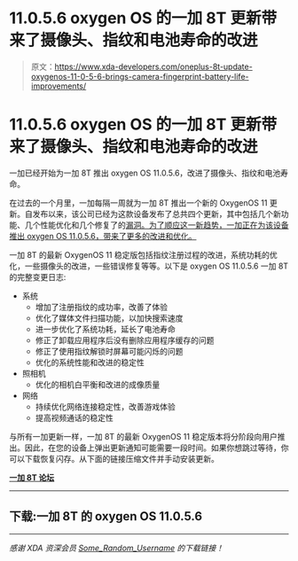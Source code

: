 # 11.0.5.6 oxygen OS 的一加 8T 更新带来了摄像头、指纹和电池寿命的改进

> 原文：<https://www.xda-developers.com/oneplus-8t-update-oxygenos-11-0-5-6-brings-camera-fingerprint-battery-life-improvements/>

# 11.0.5.6 oxygen OS 的一加 8T 更新带来了摄像头、指纹和电池寿命的改进

一加已经开始为一加 8T 推出 oxygen OS 11.0.5.6，改进了摄像头、指纹和电池寿命。

在过去的一个月里，一加每隔一周就为一加 8T 推出一个新的 OxygenOS 11 更新。自发布以来，该公司已经为这款设备发布了总共四个更新，其中包括几个新功能、几个性能优化和几个修复了的[漏洞。为了顺应这一新趋势，一加正在为该设备推出 oxygen OS 11.0.5.6，带来了更多的改进和优化。](https://www.xda-developers.com/oneplus-8t-oxygenos-11-0-4-5-update/)

一加 8T 的最新 OxygenOS 11 稳定版包括指纹注册过程的改进，系统功耗的优化，一些摄像头的改进，一些错误修复等等。以下是 oxygen OS 11.0.5.6 一加 8T 的完整变更日志:

*   系统
    *   增加了注册指纹的成功率，改善了体验
    *   优化了媒体文件扫描功能，以加快搜索速度
    *   进一步优化了系统功耗，延长了电池寿命
    *   修正了卸载应用程序后没有删除应用程序缓存的问题
    *   修正了使用指纹解锁时屏幕可能闪烁的问题
    *   优化的系统性能和改进的稳定性
*   照相机
    *   优化的相机白平衡和改进的成像质量
*   网络
    *   持续优化网络连接稳定性，改善游戏体验
    *   提高视频通话的稳定性

与所有一加更新一样，一加 8T 的最新 OxygenOS 11 稳定版本将分阶段向用户推出。因此，在您的设备上弹出更新通知可能需要一段时间。如果你想跳过等待，你可以下载恢复闪存。从下面的链接压缩文件并手动安装更新。

**[一加 8T 论坛](https://forum.xda-developers.com/oneplus-8t)**

* * *

## 下载:一加 8T 的 oxygen OS 11.0.5.6

* * *

*感谢 XDA 资深会员 [Some_Random_Username](https://forum.xda-developers.com/member.php?u=8234677) 的下载链接！*